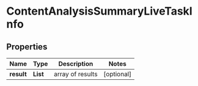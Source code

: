 # ContentAnalysisSummaryLiveTaskInfo


## Properties

| Name | Type | Description | Notes |
|------------ | ------------- | ------------- | -------------|
**result** | **List<ContentAnalysisSummaryInfo>** | array of results |[optional]|